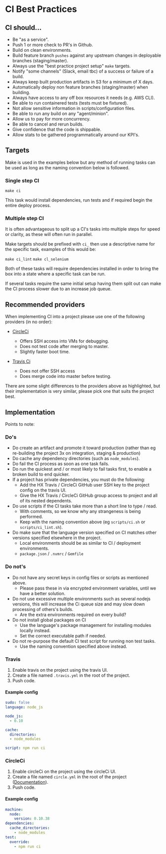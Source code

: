 # CI Best Practices

## CI should...

- Be "as a service".
- Push 1 or more check to PR's in Github.
- Build on clean environments.
- Build feature branch `pushes` against any upstream changes in deployable branches (staging/master).
- Always use the "best practice project setup" `make` targets.
- Notify "some channels" (Slack, email tbc) of a success or failure of a build.
- Always keep built production artifacts in S3 for a minimum of X days.
- Automatically deploy non feature branches (staging/master) when building.
- Always have access to any off box resources it needs (e.g. AWS CLI).
- Be able to run containered tests (tests must be fixtured).
- Not allow sensitive information in scripts/configuration files.
- Be able to run any build on any "agent/minion".
- Allow us to pay for more concurrency.
- Be able to cancel and rerun builds.
- Give confidence that the code is shippable.
- Allow stats to be gathered programmatically around our KPI's.

## Targets

Make is used in the examples below but any method of running tasks can be used as long as the naming convention below is followed.

### Single step CI

`make ci`

This task would install dependencies, run tests and if required begin the entire deploy process.

### Multiple step CI

It is often advantageous to split up a CI's tasks into multiple steps for speed or clarity, as these will often run in parallel.

Make targets should be prefixed with `ci_` then use a descriptive name for the specific task, examples of this would be:

`make ci_lint`
`make cl_selenium`

Both of these tasks will require dependencies installed in order to bring the box into a state where a specific task can be run.

If several tasks require the same initial setup having them split out can make the CI process slower due to an increase job queue.

## Recommended providers

When implementing CI into a project please use one of the following providers (in no order):

* [CircleCi](https://circleci.com/)
    * Offers SSH access into VMs for debugging.
    * Does not test code after merging to master.
    * Slightly faster boot time.

* [Travis Ci](http://docs.travis-ci.com/)
    * Does not offer SSH access
    * Does merge code into master before testing.

There are some slight differences to the providers above as highlighted, but their implementation is very similar, please pick one that suits the project best.

## Implementation

Points to note:

### Do's

* Do create an artifact and promote it toward production (rather than eg re-building the project 3x on integration, staging & production)
* Do cache any dependency directories (such as `node_modules`).
* Do fail the CI process as soon as one task fails.
* Do run the quickest and / or most likely to fail tasks first, to enable a broken build to end quicker.
* If a project has private dependencies, you must do the following:
    * Add the HX Travis / CircleCi GitHub user SSH key to the project config on the travis UI.
    * Give the HX Travis / CircleCi GitHub group access to project and all of its nested dependents.
* Do use scripts if the CI tasks take more than a short line to type / read.
    * With comments, so we know why any strangeness is being performed.
    * Keep with the naming convention above (eg `scripts/ci.sh` or `scripts/ci_lint.sh`).
* Do make sure that the language version specified on CI matches other versions specified elsewhere in the project.
    * Local environments should be as similar to CI / deployment environments.
    * `package.json` / `.nvmrc` / `Gemfile`

### Do not's

* Do not have any secret keys in config files or scripts as mentioned above.
    * Please pass these in via encrypted environment variables, until we have a better solution.
* Do not use excessive multiple environments such as several nodejs versions, this will increase the Ci queue size and may slow down processing of others's builds.
    * Are the extra environments required on every build?
* Do not install global packages on CI
    * Use the language's package management for installing modules locally instead.
    * Set the correct executable path if needed.
* Do not re-purpose the default CI test script for running non test tasks.
    * Use the naming convention specified above instead.

### Travis

1. Enable travis on the project using the travis UI.
1. Create a file named `.travis.yml` in the root of the project.
1. Push code.

#### Example config

```YAML
sudo: false
language: node_js

node_js:
  - 0.10

cache:
  directories:
  - node_modules

script: npm run ci
```

### CircleCi

1. Enable circleCi on the project using the circleCi UI.
1. Create a file named `circle.yml` in the root of the project ([Documentation](https://circleci.com/docs/configuration)).
1. Push code.

#### Example config

```YAML
machine:
  node:
    version: 0.10.38
dependencies:
  cache_directories:
    - node_modules
test:
  override:
    - npm run ci
```
